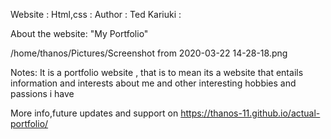 Website : Html,css : 
Author : Ted Kariuki :

About the website: "My Portfolio"

/home/thanos/Pictures/Screenshot from 2020-03-22 14-28-18.png

Notes:
It is a portfolio website , that is to mean its a website that entails information and interests about me and other interesting hobbies and passions i have 

More info,future updates and support on https://thanos-11.github.io/actual-portfolio/ 

